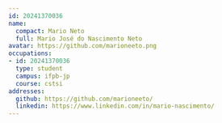 ```yaml
---
id: 20241370036
name:
  compact: Mario Neto
  full: Mario José do Nascimento Neto
avatar: https://github.com/marioneeto.png
occupations:
- id: 20241370036
  type: student
  campus: ifpb-jp
  course: cstsi
addresses:
  github: https://github.com/marioneeto/
  linkedin: https://www.linkedin.com/in/mario-nascimento/
---
```

